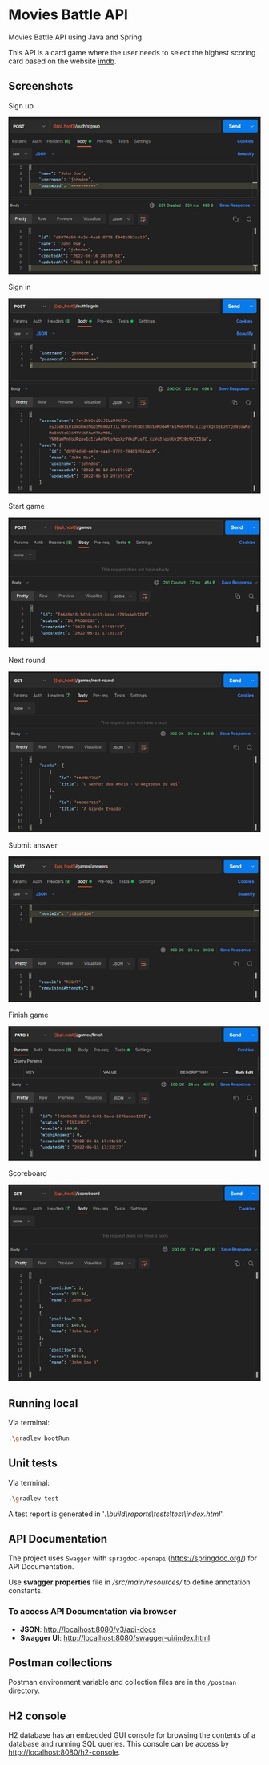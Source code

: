 # Movies Battle API
Movies Battle API using Java and Spring.

This API is a card game where the user needs to select the highest scoring card based on the website [imdb](https://www.imdb.com).

## Screenshots

Sign up

![signup](https://raw.githubusercontent.com/diltheyaislan/moviesbattle-api/master/docs/signup.jpg)

Sign in

![signin](https://raw.githubusercontent.com/diltheyaislan/moviesbattle-api/master/docs/signin.jpg)

Start game

![startgame](https://raw.githubusercontent.com/diltheyaislan/moviesbattle-api/master/docs/startgame.jpg)

Next round

![nextround](https://raw.githubusercontent.com/diltheyaislan/moviesbattle-api/master/docs/nextround.jpg)

Submit answer

![answer](https://raw.githubusercontent.com/diltheyaislan/moviesbattle-api/master/docs/answer.jpg)

Finish game

![finish](https://raw.githubusercontent.com/diltheyaislan/moviesbattle-api/master/docs/finish.jpg)

Scoreboard

![scoreboard](https://raw.githubusercontent.com/diltheyaislan/moviesbattle-api/master/docs/scoreboard.jpg)

## Running local

Via terminal:

```sh
.\gradlew bootRun
```


## Unit tests

Via terminal:

```sh
.\gradlew test
```
A test report is generated in '*.\build\reports\tests\test\index.html*'.


## API Documentation

The project uses `Swagger` with `sprigdoc-openapi` (<https://springdoc.org/>) for API Documentation.

Use **swagger.properties** file in */src/main/resources/* to define annotation constants.


### To access API Documentation via browser

 - **JSON**: <http://localhost:8080/v3/api-docs>
 - **Swagger UI**: <http://localhost:8080/swagger-ui/index.html>


## Postman collections
Postman environment variable and collection files are in the `/postman` directory.


## H2 console
H2 database has an embedded GUI console for browsing the contents of a database and running SQL queries. This console can be access by <http://localhost:8080/h2-console>.
